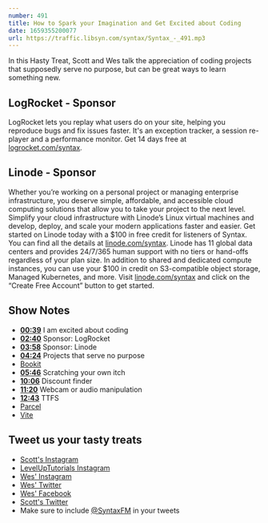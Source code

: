 ```yaml
---
number: 491
title: How to Spark your Imagination and Get Excited about Coding
date: 1659355200077
url: https://traffic.libsyn.com/syntax/Syntax_-_491.mp3
---
```


In this Hasty Treat, Scott and Wes talk the appreciation of coding projects that supposedly serve no purpose, but can be great ways to learn something new.

## LogRocket - Sponsor

LogRocket lets you replay what users do on your site, helping you reproduce bugs and fix issues faster. It's an exception tracker, a session re-player and a performance monitor. Get 14 days free at [logrocket.com/syntax](https://logrocket.com/syntax).

## Linode - Sponsor

Whether you’re working on a personal project or managing enterprise infrastructure, you deserve simple, affordable, and accessible cloud computing solutions that allow you to take your project to the next level. Simplify your cloud infrastructure with Linode’s Linux virtual machines and develop, deploy, and scale your modern applications faster and easier. Get started on Linode today with a $100 in free credit for listeners of Syntax. You can find all the details at [linode.com/syntax](https://linode.com/syntax). Linode has 11 global data centers and provides 24/7/365 human support with no tiers or hand-offs regardless of your plan size. In addition to shared and dedicated compute instances, you can use your $100 in credit on S3-compatible object storage, Managed Kubernetes, and more. Visit [linode.com/syntax](https://linode.com/syntax) and click on the “Create Free Account” button to get started.

## Show Notes

* **[00:39](#t=00:39)** I am excited about coding
* **[02:40](#t=02:40)** Sponsor: LogRocket
* **[03:58](#t=03:58)** Sponsor: Linode
* **[04:24](#t=04:24)** Projects that serve no purpose
* [Bookit](https://github.com/leveluptuts/bookit)
* **[05:46](#t=05:46)** Scratching your own itch
* **[10:06](#t=10:06)** Discount finder
* **[11:20](#t=11:20)** Webcam or audio manipulation
* **[12:43](#t=12:43)** TTFS
* [Parcel](https://parceljs.org)
* [Vite](https://vitejs.dev)

## Tweet us your tasty treats

* [Scott's Instagram](https://www.instagram.com/stolinski/)
* [LevelUpTutorials Instagram](https://www.instagram.com/LevelUpTutorials/)
* [Wes' Instagram](https://www.instagram.com/wesbos/)
* [Wes' Twitter](https://twitter.com/wesbos)
* [Wes' Facebook](https://www.facebook.com/wesbos.developer)
* [Scott's Twitter](https://twitter.com/stolinski)
* Make sure to include [@SyntaxFM](https://twitter.com/SyntaxFM) in your tweets
